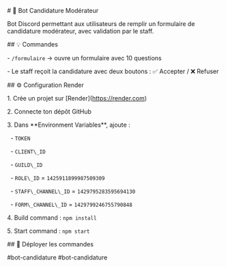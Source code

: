 \# 🤖 Bot Candidature Modérateur



Bot Discord permettant aux utilisateurs de remplir un formulaire de candidature modérateur, avec validation par le staff.



\## 💡 Commandes



\- `/formulaire` → ouvre un formulaire avec 10 questions

\- Le staff reçoit la candidature avec deux boutons : ✅ Accepter / ❌ Refuser



\## ⚙️ Configuration Render



1\. Crée un projet sur \[Render](https://render.com)

2\. Connecte ton dépôt GitHub

3\. Dans \*\*Environment Variables\*\*, ajoute :

&nbsp;  - `TOKEN`

&nbsp;  - `CLIENT\_ID`

&nbsp;  - `GUILD\_ID`

&nbsp;  - `ROLE\_ID` = `1425911899987509309`

&nbsp;  - `STAFF\_CHANNEL\_ID` = `1429795283595694130`

&nbsp;  - `FORM\_CHANNEL\_ID` = `1429799246755790848`

4\. Build command : `npm install`

5\. Start command : `npm start`



\## 🚀 Déployer les commandes



# b o t - c a n d i d a t u r e  
 # b o t - c a n d i d a t u r e  
 